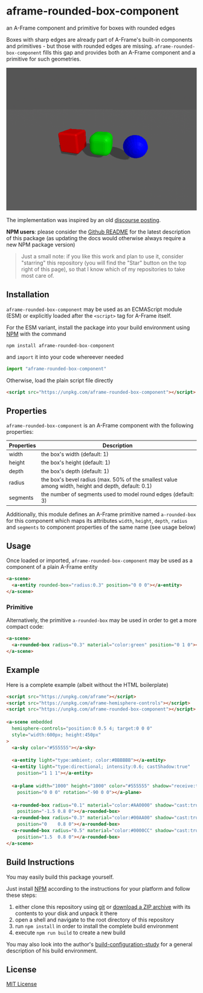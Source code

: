 # aframe-rounded-box-component #

an A-Frame component and primitive for boxes with rounded edges

Boxes with sharp edges are already part of A-Frame's built-in components and primitives - but those with rounded edges are missing. `aframe-rounded-box-component` fills this gap and provides both an A-Frame component and a primitive for such geometries.

![Example Screenshot](screenshot.png)

The implementation was inspired by an old [discourse posting](https://discourse.threejs.org/t/round-edged-box/1402).

**NPM users**: please consider the [Github README](https://github.com/rozek/aframe-vertical-billboard-component/blob/main/README.md) for the latest description of this package (as updating the docs would otherwise always require a new NPM package version)

> Just a small note: if you like this work and plan to use it, consider "starring" this repository (you will find the "Star" button on the top right of this page), so that I know which of my repositories to take most care of.

## Installation ##

`aframe-rounded-box-component` may be used as an ECMAScript module (ESM) or explicitly loaded after the `<script>` tag for A-Frame itself.

For the ESM variant, install the package into your build environment using [NPM](https://docs.npmjs.com/) with the command

```
npm install aframe-rounded-box-component
```

and `import` it into your code whereever needed

```javascript
import "aframe-rounded-box-component"
```

Otherwise, load the plain script file directly

```html
<script src="https://unpkg.com/aframe-rounded-box-component"></script>
```

## Properties ##

`aframe-rounded-box-component` is an A-Frame component with the following properties:

<table>
 <tbody>
  <tr><th>Properties</th><th>Description</th></tr>
 </tbody>
 <tbody>
  <tr><td>width</td><td>the box's width (default: 1)</td></tr>
  <tr><td>height</td><td>the box's height (default: 1)</td></tr>
  <tr><td>depth</td><td>the box's depth (default: 1)</td></tr>
  <tr><td>radius</td><td>the box's bevel radius (max. 50% of the smallest value among width, height and depth, default: 0.1)</td></tr>
  <tr><td>segments</td><td>the number of segments used to model round edges (default: 3)</td></tr>
 </tbody>
</table>

Additionally, this module defines an A-Frame primitive named `a-rounded-box` for this component which maps its attributes `width`, `height`, `depth`, `radius` and `segments` to component properties of the same name (see usage below)

## Usage ##

Once loaded or imported, `aframe-rounded-box-component` may be used as a component of a plain A-Frame entity

```html
<a-scene>
  <a-entity rounded-box="radius:0.3" position="0 0 0"></a-entity>
</a-scene>
```

### Primitive ###

Alternatively, the primitive `a-rounded-box` may be used in order to get a more compact code:

```html
<a-scene>
  <a-rounded-box radius="0.3" material="color:green" position="0 1 0"></a-rounded-box>
</a-scene>
```

## Example ##

Here is a complete example (albeit without the HTML boilerplate)

```html
<script src="https://unpkg.com/aframe"></script>
<script src="https://unpkg.com/aframe-hemisphere-controls"></script>
<script src="https://unpkg.com/aframe-rounded-box-component"></script>

<a-scene embedded
  hemisphere-controls="position:0 0.5 4; target:0 0 0"
  style="width:600px; height:450px"
>
  <a-sky color="#555555"></a-sky>

  <a-entity light="type:ambient; color:#BBBBBB"></a-entity>
  <a-entity light="type:directional; intensity:0.6; castShadow:true"
    position="1 1 1"></a-entity>

  <a-plane width="1000" height="1000" color="#555555" shadow="receive:true"
    position="0 0 0" rotation="-90 0 0"></a-plane>

  <a-rounded-box radius="0.1" material="color:#AA0000" shadow="cast:true"
    position="-1.5 0.8 0"></a-rounded-box>
  <a-rounded-box radius="0.3" material="color:#00AA00" shadow="cast:true"
    position="0    0.8 0"></a-rounded-box>
  <a-rounded-box radius="0.5" material="color:#0000CC" shadow="cast:true"
    position="1.5  0.8 0"></a-rounded-box>
</a-scene>
```

## Build Instructions ##

You may easily build this package yourself.

Just install [NPM](https://docs.npmjs.com/) according to the instructions for your platform and follow these steps:

1. either clone this repository using [git](https://git-scm.com/) or [download a ZIP archive](https://github.com/rozek/aframe-rounded-box-component/archive/refs/heads/main.zip) with its contents to your disk and unpack it there 
2. open a shell and navigate to the root directory of this repository
3. run `npm install` in order to install the complete build environment
4. execute `npm run build` to create a new build

You may also look into the author's [build-configuration-study](https://github.com/rozek/build-configuration-study) for a general description of his build environment.

## License ##

[MIT License](LICENSE.md)
